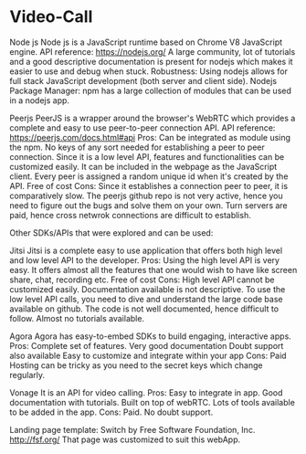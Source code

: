 # Video-Call
Node js
Node js is a JavaScript runtime based on Chrome V8 JavaScript engine.
API reference: https://nodejs.org/
A large community, lot of tutorials and a good descriptive documentation is present for nodejs which makes it easier to use and debug when stuck.
Robustness: Using nodejs allows for full stack JavaScript development (both server and client side).
Nodejs Package Manager: npm has a large collection of modules that can be used in a nodejs app.

Peerjs
PeerJS is a wrapper around the browser's WebRTC which provides a complete and easy to use peer-to-peer connection API. 
API reference: https://peerjs.com/docs.html#api
Pros:
Can be integrated as module using the npm.
No keys of any sort needed for establishing a peer to peer connection.
Since it is a low level API, features and functionalities can be customized easily.
It can be included in the webpage as the JavaScript client.
Every peer is assigned a random unique id when it's created by the API.
Free of cost
Cons:
Since it establishes a connection peer to peer, it is comparatively slow.
The peerjs github repo is not very active, hence you need to figure out the bugs and solve them on your own.
Turn servers are paid, hence cross netwrok connections are difficult to establish.

Other SDKs/APIs that were explored and can be used:

Jitsi
Jitsi is a complete easy to use application that offers both high level and low level API to the developer.
Pros:
Using the high level API is very easy.
It offers almost all the features that one would wish to have like screen share, chat, recording etc.
Free of cost
Cons:
High level API cannot be customized easily.
Documentation available is not descriptive.
To use the low level API calls, you need to dive and understand the large code base available on github.
The code is not well documented, hence difficult to follow.
Almost no tutorials available.

Agora
Agora has easy-to-embed SDKs to build engaging, interactive apps.
Pros:
Complete set of features.
Very good documentation
Doubt support also available
Easy to customize and integrate within your app
Cons:
Paid
Hosting can be tricky as you need to the secret keys which change regularly.

Vonage
It is an API for video calling.
Pros:
Easy to integrate in app.
Good documentation with tutorials.
Built on top of webRTC.
Lots of tools available to be added in the app.
Cons:
Paid.
No doubt support.

Landing page template: Switch
by Free Software Foundation, Inc. <http://fsf.org/>
That page was customized to suit this webApp.

